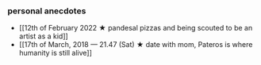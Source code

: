 ### personal anecdotes
- [[12th of February 2022 ★ pandesal pizzas and being scouted to be an artist as a kid]] 
- [[17th of March, 2018 — 21.47 (Sat) ★ date with mom, Pateros is where humanity is still alive]]